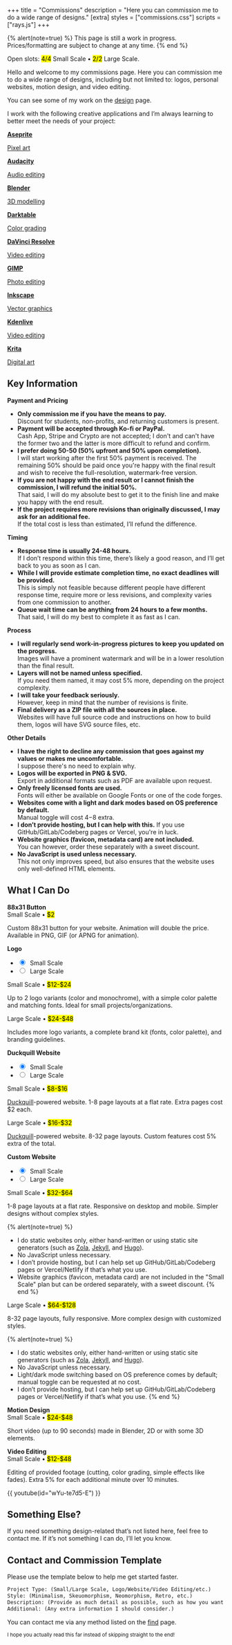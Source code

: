 +++
title = "Commissions"
description = "Here you can commission me to do a wide range of designs."
[extra]
styles = ["commissions.css"]
scripts = ["rays.js"]
+++

{% alert(note=true) %}
This page is still a work in progress. Prices/formatting are subject to change at any time.
{% end %}

Open slots: <mark>4/4</mark> Small Scale • <mark>2/2</mark> Large Scale.

Hello and welcome to my commissions page. Here you can commission me to do a wide range of designs, including but not limited to: logos, personal websites, motion design, and video editing.

You can see some of my work on the [design](@/design/index.md) page.

I work with the following creative applications and I’m always learning to better meet the needs of your project:

<div class="apps-grid">

<a class="app" href="https://www.aseprite.org">
<img class="transparent no-hover drop-shadow icon" alt="" src="icons/aseprite.png" />
<div class="details">
<strong>Aseprite</strong>
<p>Pixel art</p>
</div>
</a>

<a class="app" href="https://www.audacityteam.org/">
<img class="transparent no-hover drop-shadow icon" alt="" src="icons/audacity.svg" />
<div class="details">
<strong>Audacity</strong>
<p>Audio editing</p>
</div>
</a>

<a class="app" href="https://www.blender.org">
<img class="transparent no-hover drop-shadow icon" alt="" src="icons/blender.svg" />
<div class="details">
<strong>Blender</strong>
<p>3D modelling</p>
</div>
</a>

<a class="app" href="https://www.darktable.org">
<img class="transparent no-hover drop-shadow icon" alt="" src="icons/darktable.svg" />
<div class="details">
<strong>Darktable</strong>
<p>Color grading</p>
</div>
</a>

<a class="app" href="https://www.blackmagicdesign.com/products/davinciresolve">
<img class="transparent no-hover drop-shadow icon" alt="" src="icons/davinciresolve.png" />
<div class="details">
<strong>DaVinci Resolve</strong>
<p>Video editing</p>
</div>
</a>

<a class="app" href="https://www.gimp.org">
<img class="transparent no-hover drop-shadow icon" alt="" src="icons/gimp.svg" />
<div class="details">
<strong>GIMP</strong>
<p>Photo editing</p>
</div>
</a>

<a class="app" href="https://inkscape.org">
<img class="transparent no-hover drop-shadow icon" alt="" src="icons/inkscape.svg" />
<div class="details">
<strong>Inkscape</strong>
<p>Vector graphics</p>
</div>
</a>

<a class="app" href="https://kdenlive.org">
<img class="transparent no-hover drop-shadow icon" alt="" src="icons/kdenlive.svg" />
<div class="details">
<strong>Kdenlive</strong>
<p>Video editing</p>
</div>
</a>

<a class="app" href="https://krita.org/en/">
<img class="transparent no-hover drop-shadow icon" alt="" src="icons/krita.svg" />
<div class="details">
<strong>Krita</strong>
<p>Digital art</p>
</div>
</a>

</div>

## Key Information

<div class="card-grid big">

<!-- Card start -->
<div class="card">
<strong>Payment and Pricing</strong>

<div class="card-content">
<div class="fancy-list">

- **Only commission me if you have the means to pay.**  
Discount for students, non-profits, and returning customers is present.
- **Payment will be accepted through Ko-fi or PayPal.**  
Cash App, Stripe and Crypto are not accepted; I don't and can't have the former two and the latter is more difficult to refund and confirm.
- **I prefer doing 50-50 (50% upfront and 50% upon completion).**  
I will start working after the first 50% payment is received. The remaining 50% should be paid once you're happy with the final result and wish to receive the full-resolution, watermark-free version.
- **If you are not happy with the end result or I cannot finish the commission, I will refund the initial 50%.**  
That said, I will do my absolute best to get it to the finish line and make you happy with the end result.
- **If the project requires more revisions than originally discussed, I may ask for an additional fee.**  
If the total cost is less than estimated, I’ll refund the difference.
</div>
</div>
</div>
<!-- Card end -->

<!-- Card start -->
<div class="card">
<strong>Timing</strong>

<div class="card-content">
<div class="fancy-list">

- **Response time is usually 24-48 hours.**  
If I don’t respond within this time, there’s likely a good reason, and I’ll get back to you as soon as I can.
- **While I will provide estimate completion time, no exact deadlines will be provided.**  
This is simply not feasible because different people have different response time, require more or less revisions, and complexity varies from one commission to another.
- **Queue wait time can be anything from 24 hours to a few months.**  
That said, I will do my best to complete it as fast as I can.
</div>
</div>
</div>
<!-- Card end -->

<!-- Card start -->
<div class="card">
<strong>Process</strong>

<div class="card-content">
<div class="fancy-list">

- **I will regularly send work-in-progress pictures to keep you updated on the progress.**  
Images will have a prominent watermark and will be in a lower resolution than the final result.
- **Layers will not be named unless specified.**  
If you need them named, it may cost 5% more, depending on the project complexity.
- **I will take your feedback seriously.**  
However, keep in mind that the number of revisions is finite.
- **Final delivery as a ZIP file with all the sources in place.**  
Websites will have full source code and instructions on how to build them, logos will have SVG source files, etc.
</div>
</div>
</div>
<!-- Card end -->

<!-- Card start -->
<div class="card">
<strong>Other Details</strong>

<div class="card-content">
<div class="fancy-list">

- **I have the right to decline any commission that goes against my values or makes me uncomfortable.**  
I suppose there's no need to explain why.
- **Logos will be exported in PNG & SVG.**  
Export in additional formats such as PDF are available upon request.
- **Only freely licensed fonts are used.**  
Fonts will either be available on Google Fonts or one of the code forges.
- **Websites come with a light and dark modes based on OS preference by default.**  
Manual toggle will cost $4-$8 extra.
- **I don’t provide hosting, but I can help with this.** If you use GitHub/GitLab/Codeberg pages or Vercel, you're in luck.
- **Website graphics (favicon, metadata card) are not included.**  
You can however, order these separately with a sweet discount.
- **No JavaScript is used unless necessary.**  
This not only improves speed, but also ensures that the website uses only well-defined HTML elements.
</div>
</div>
</div>
<!-- Card end -->


</div>

## What I Can Do

<div class="card-grid">

<!-- Card start -->
<div class="card">
<strong>88x31 Button</strong>
<div class="card-content">
Small Scale • <mark>$2</mark>

Custom 88x31 button for your website. Animation will double the price. Available in PNG, GIF (or APNG for animation).
</div>
</div>
<!-- Card end -->

<!-- Card start -->
<div class="card">
<strong>Logo</strong>
<ul class="tab-switcher">
<li>
<input class="hidden" id="logo-small" type="radio" name="logo" checked />
<label for="logo-small">&nbsp;Small Scale</label>
</li>
<li>
<input class="hidden" id="logo-large" type="radio" name="logo" />
<label for="logo-large">&nbsp;Large Scale</label>
</li>
</ul>

<div class="card-content">
Small Scale • <mark>$12-$24</mark>

Up to 2 logo variants (color and monochrome), with a simple color palette and matching fonts. Ideal for small projects/organizations.
</div>

<div class="card-content">
Large Scale • <mark>$24-$48</mark>

Includes more logo variants, a complete brand kit (fonts, color palette), and branding guidelines.
</div>
</div>
<!-- Card end -->

<!-- Card start -->
<div class="card">
<strong>Duckquill Website</strong>
<ul class="tab-switcher">
<li>
<input class="hidden" id="duckquill-small" type="radio" name="duckquill" checked />
<label for="duckquill-small">&nbsp;Small Scale</label>
</li>
<li>
<input class="hidden" id="duckquill-large" type="radio" name="duckquill" />
<label for="duckquill-large">&nbsp;Large Scale</label>
</li>
</ul>

<div class="card-content">
Small Scale • <mark>$8-$16</mark>

[Duckquill](https://duckquill.daudix.one)-powered website. 1-8 page layouts at a flat rate. Extra pages cost $2 each.
</div>

<div class="card-content">
Large Scale • <mark>$16-$32</mark>

[Duckquill](https://duckquill.daudix.one)-powered website. 8-32 page layouts. Custom features cost 5% extra of the total.
</div>
</div>
<!-- Card end -->

<!-- Card start -->
<div class="card">
<strong>Custom Website</strong>
<ul class="tab-switcher">
<li>
<input class="hidden" id="custom-small" type="radio" name="custom" checked />
<label for="custom-small">&nbsp;Small Scale</label>
</li>
<li>
<input class="hidden" id="custom-large" type="radio" name="custom" />
<label for="custom-large">&nbsp;Large Scale</label>
</li>
</ul>

<div class="card-content">
Small Scale • <mark>$32-$64</mark>

1-8 page layouts at a flat rate. Responsive on desktop and mobile. Simpler designs without complex styles.

{% alert(note=true) %}
- I do static websites only, either hand-written or using static site generators (such as [Zola](https://www.getzola.org), [Jekyll](https://jekyllrb.com), and [Hugo](https://gohugo.io)).
- No JavaScript unless necessary.
- I don’t provide hosting, but I can help set up GitHub/GitLab/Codeberg pages or Vercel/Netlify if that’s what you use.
- Website graphics (favicon, metadata card) are not included in the "Small Scale" plan but can be ordered separately, with a sweet discount.
{% end %}
</div>

<div class="card-content">
Large Scale • <mark>$64-$128</mark>

8-32 page layouts, fully responsive. More complex design with customized styles.

{% alert(note=true) %}
- I do static websites only, either hand-written or using static site generators (such as [Zola](https://www.getzola.org), [Jekyll](https://jekyllrb.com), and [Hugo](https://gohugo.io)).
- No JavaScript unless necessary.
- Light/dark mode switching based on OS preference comes by default; manual toggle can be requested at no cost.
- I don’t provide hosting, but I can help set up GitHub/GitLab/Codeberg pages or Vercel/Netlify if that’s what you use.
{% end %}
</div>
</div>
<!-- Card end -->

<!-- Card start -->
<div class="card">
<strong>Motion Design</strong>
<div class="card-content">
Small Scale • <mark>$24-$48</mark>

Short video (up to 90 seconds) made in Blender, 2D or with some 3D elements.
</div>
</div>
<!-- Card end -->

<!-- Card start -->
<div class="card">
<strong>Video Editing</strong>
<div class="card-content">
Small Scale • <mark>$12-$48</mark>

Editing of provided footage (cutting, color grading, simple effects like fades). Extra 5% for each additional minute over 10 minutes.
</div>
</div>
<!-- Card end -->
</div>

{{ youtube(id="wYu-te7d5-E") }}

## Something Else?

If you need something design-related that’s not listed here, feel free to contact me. If it’s not something I can do, I’ll let you know.

## Contact and Commission Template

Please use the template below to help me get started faster.

```txt
Project Type: (Small/Large Scale, Logo/Website/Video Editing/etc.)
Style: (Minimalism, Skeuomorphism, Neomorphism, Retro, etc.)
Description: (Provide as much detail as possible, such as how you want it to feel, colors, inspirations, etc.)
Additional: (Any extra information I should consider.)
```

You can contact me via any method listed on the [find](@/find/index.md) page.

<small>I hope you actually read this far instead of skipping straight to the end!</small>

